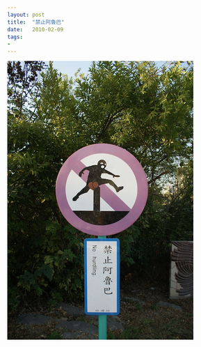 ```yaml
---
layout: post
title:  "禁止阿魯巴"
date:   2010-02-09
tags:
-
---
```

![禁止阿魯巴](/media/2010-02-09-禁止阿魯巴.jpeg)